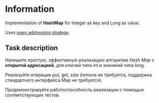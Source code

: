 # Information

Implementation of **HashMap** for Integer as key and Long as value.

Uses [open addressing strategy](https://en.wikipedia.org/wiki/Open_addressing).

## Task description

Напишите простую, эффективную реализацию алгоритма *Hash Map* с **открытой адресацией**, для ключей типа int и значений типа long. 

Реализуйте операции put, get, size (remove не требуется, поддержка стандартного интерфейса Map не требуется).

Продемонстрируйте работоспособность реализации с помощью соответствующих тестов.